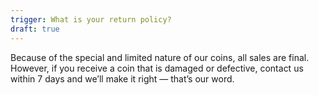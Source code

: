 ```yaml
---
trigger: What is your return policy?
draft: true
---
```


Because of the special and limited nature of our coins, all sales are final. However, if you receive a coin that is damaged or defective, contact us within 7 days and we’ll make it right — that’s our word.